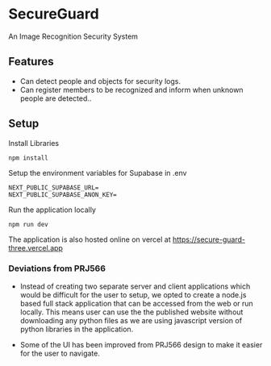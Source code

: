 # SecureGuard

An Image Recognition Security System

## Features

- Can detect people and objects for security logs.
- Can register members to be recognized and inform when unknown people are detected..

## Setup

Install Libraries

```
npm install
```

Setup the environment variables for Supabase in .env

```
NEXT_PUBLIC_SUPABASE_URL=
NEXT_PUBLIC_SUPABASE_ANON_KEY=
```

Run the application locally

```
npm run dev
```

The application is also hosted online on vercel at https://secure-guard-three.vercel.app

### Deviations from PRJ566
- Instead of creating two separate server and client applications which would be difficult for the user to setup, we opted to create a node.js based full stack application that can be accessed from the web or run locally. This means user can use the the published website without downloading any python files as we are using javascript version of python libraries in the application.

- Some of the UI has been improved from PRJ566 design to make it easier for the user to navigate.
